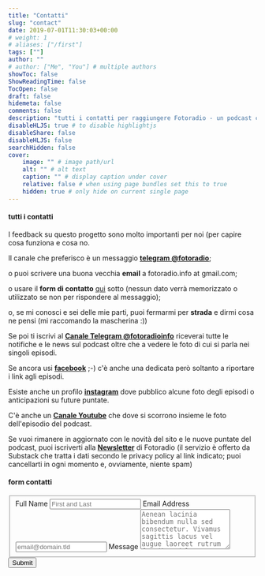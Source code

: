 ```yaml
---
title: "Contatti"
slug: "contact"
date: 2019-07-01T11:30:03+00:00
# weight: 1
# aliases: ["/first"]
tags: [""]
author: ""
# author: ["Me", "You"] # multiple authors
showToc: false
ShowReadingTime: false
TocOpen: false
draft: false
hidemeta: false
comments: false
description: "tutti i contatti per raggiungere Fotoradio - un podcast che parla di fotografie"
disableHLJS: true # to disable highlightjs
disableShare: false
disableHLJS: false
searchHidden: false
cover:
    image: "" # image path/url
    alt: "" # alt text
    caption: "" # display caption under cover
    relative: false # when using page bundles set this to true
    hidden: true # only hide on current single page
---
```


#### tutti i contatti

I feedback su questo progetto sono molto importanti per noi (per capire cosa funziona e cosa no.

Il canale che preferisco è un messaggio [**telegram @fotoradio**](https://t.me/fotoradio);

o puoi scrivere una buona vecchia **email** a fotoradio.info at gmail.com;

o usare il **form di contatto** [qui](#form-contatti) sotto (nessun dato verrà memorizzato o utilizzato se non per rispondere al messaggio);

o, se mi conosci e sei delle mie parti, puoi fermarmi per **strada** e dirmi cosa ne pensi (mi raccomando la mascherina :))

Se poi ti iscrivi al [**Canale Telegram @fotoradioinfo**](https://t.me/fotoradioinfo") riceverai tutte le notifiche e le news sul podcast oltre che a vedere le foto di cui si parla nei singoli episodi.

Se ancora usi [**facebook**](https://fb.me/fotoradio.info) ;-) c'è anche una dedicata però soltanto a riportare i link agli episodi.

Esiste anche un profilo [**instagram**](https://instagram.com/fotoradio) dove pubblico alcune foto degli episodi o anticipazioni su future puntate.

C'è anche un [**Canale Youtube**](https://www.youtube.com/channel/UCiaiddtEOdYK2YaRBcZAm2Q) che dove si scorrono insieme le foto dell'episodio del podcast.

Se vuoi rimanere in aggiornato con le novità del sito e le nuove puntate del podcast, puoi iscriverti alla [**Newsletter**](https://fotoradio.substack.com) di Fotoradio (il servizio è offerto da Substack che tratta i dati secondo le privacy policy al link indicato; puoi cancellarti in ogni momento e, ovviamente, niente spam)


#### form contatti

<!--
<form method="POST" action="">
  <b>Hai una domanda o un commento da fare? / Questions?</b><br>
  <input type="text" name="email" placeholder="indirizzo email / email address"><br>
  <textarea type="text" name="message" placeholder="messaggio / message"></textarea><br>
  <button type="submit" class="font-button">Spedisci / Send</button>
</form>
-->

<form id="fs-frm" name="simple-contact-form" accept-charset="utf-8" action="https://formspree.io/fotoradio.info@gmail.com" method="post">
  <fieldset id="fs-frm-inputs">
    <label for="full-name">Full Name</label>
    <input type="text" name="name" id="full-name" placeholder="First and Last" required="">
    <label for="email-address">Email Address</label>
    <input type="email" name="_replyto" id="email-address" placeholder="email@domain.tld" required="">
    <label for="message">Message</label>
    <textarea rows="5" name="message" id="message" placeholder="Aenean lacinia bibendum nulla sed consectetur. Vivamus sagittis lacus vel augue laoreet rutrum faucibus dolor auctor. Donec ullamcorper nulla non metus auctor fringilla nullam quis risus." required=""></textarea>
    <input type="hidden" name="_subject" id="email-subject" value="Contact Form Submission">
  </fieldset>
  <input type="submit" value="Submit">
</form>

